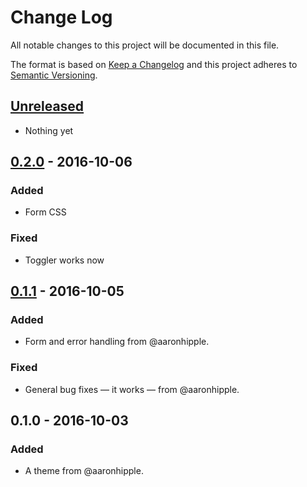 # Change Log
All notable changes to this project will be documented in this file.

The format is based on [Keep a Changelog](http://keepachangelog.com/) 
and this project adheres to [Semantic Versioning](http://semver.org/).

## [Unreleased]
- Nothing yet

## [0.2.0] - 2016-10-06
### Added
- Form CSS
### Fixed
- Toggler works now

## [0.1.1] - 2016-10-05
### Added
- Form and error handling from @aaronhipple.

### Fixed
- General bug fixes — it works — from @aaronhipple.

## 0.1.0 - 2016-10-03
### Added
- A theme from @aaronhipple.

[Unreleased]: https://github.com/aaronhipple/grav-plugin-mailchimp/compare/v0.2.0...HEAD
[0.2.0]: https://github.com/aaronhipple/grav-plugin-mailchimp/compare/v0.1.1...v0.2.0
[0.1.1]: https://github.com/aaronhipple/grav-plugin-mailchimp/compare/v0.1.0...v0.1.1